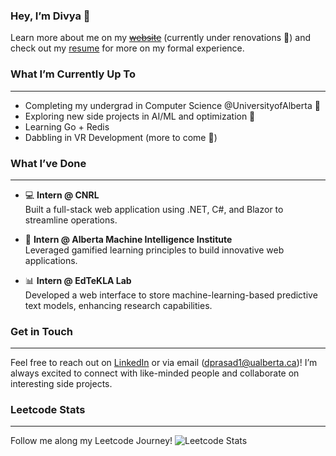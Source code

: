 ### Hey, I’m Divya 👋

Learn more about me on my ~~[website](https://thedivyaprasad.com/)~~ (currently under renovations 🔨)  and check out my [resume](#) for more on my formal experience.

### What I’m Currently Up To

---

- Completing my undergrad in Computer Science @UniversityofAlberta 🏫
- Exploring new side projects in AI/ML and optimization 🧠
- Learning Go + Redis
- Dabbling in VR Development (more to come 👀)

### What I’ve Done

---

- 💻 **Intern @ CNRL**  
  Built a full-stack web application using .NET, C#, and Blazor to streamline operations.
  
- 🤖 **Intern @ Alberta Machine Intelligence Institute**  
  Leveraged gamified learning principles to build innovative web applications.
  
- 📊 **Intern @ EdTeKLA Lab**  
  Developed a web interface to store machine-learning-based predictive text models, enhancing research capabilities.

### Get in Touch

---

Feel free to reach out on [LinkedIn](https://www.linkedin.com/in/divya-prasad/) or via email (dprasad1@ualberta.ca)! I’m always excited to connect with like-minded people and collaborate on interesting side projects.

### Leetcode Stats

---
Follow me along my Leetcode Journey!
![Leetcode Stats](https://leetcard.jacoblin.cool/divyaprasad)
